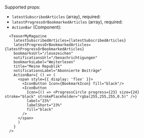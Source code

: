 Supported props:

- `latestSubscribedArticles` (array), required:
- `latestProgressOrBookmarkedArticles` (array), required:
- `ActionBar` (Component):

```react|responsive
  <TeaserMyMagazine
    latestSubscribedArticles={latestSubscribedArticles}
    latestProgressOrBookmarkedArticles={latestProgressOrBookmarkedArticles}
    bookmarksUrl="/lesezeichen"
    notificationsUrl="/benachrichtigungen"
    bookmarksLabel="Weiterlesen"
    title="Meine Republik"
    notificationsLabel="Abonnierte Beiträge"
    ActionBar={ () => (
      <span style={{ display: 'flex' }}>
        <IconButton Icon={BookmarkIcon} fill="black"/>
        <IconButton
          Icon={() => <ProgressCircle progress={23} size={24} stroke="black" strokePlaceholder="rgba(255,255,255,0.5)" />}
          label="23%"
          labelShort="23%"
          fill="black"
        />
      </span>
      )
    }
  />
```

